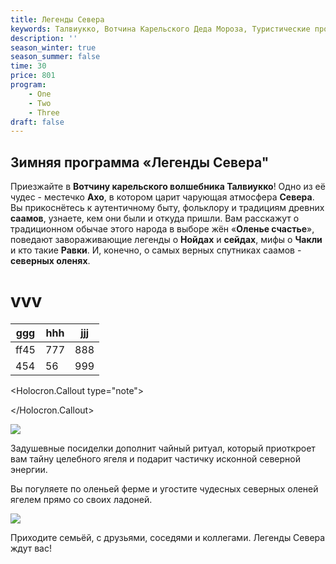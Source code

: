 ```yaml
---
title: Легенды Севера
keywords: Талвиукко, Вотчина Карельского Деда Мороза, Туристические программы и туры, Активный отдых, Отдых в Карелии
description: ''
season_winter: true
season_summer: false
time: 30
price: 801
program:
    - One
    - Two
    - Three
draft: false
---
```


## Зимняя программа «Легенды Севера"

Приезжайте в **Вотчину карельского волшебника Талвиукко**! Одно из её чудес - местечко **Ахо**, в котором царит чарующая атмосфера **Севера**. Вы прикоснётесь к аутентичному быту, фольклору и традициям древних **саамов**, узнаете, кем они были и откуда пришли. Вам расскажут о традиционном обычае этого народа в выборе жён «**Оленье счастье**», поведают завораживающие легенды о **Нойдах** и **сейдах**, мифы о **Чакли** и кто такие **Равки**. И, конечно, о самых верных спутниках саамов - **северных оленях**.

# vvv

| ggg  | hhh | jjj |
| ---- | --- | --- |
| ff45 | 777 | 888 |
| 454  | 56  | 999 |

<Holocron.Callout type="note">
    
</Holocron.Callout>

![](https://holocron.so/uploads/32894ddd-7221ccf73801a7e9729d11d505fcff2b-smartphone-on-hand.png)

Задушевные посиделки дополнит чайный ритуал, который приоткроет
вам тайну целебного ягеля и подарит частичку исконной северной энергии.

Вы погуляете по оленьей ферме и угостите чудесных северных оленей
ягелем прямо со своих ладоней.

![](https://holocron.so/uploads/a2f04f5f-snowman.png)

Приходите семьёй, с друзьями, соседями и коллегами.
Легенды Севера ждут вас!